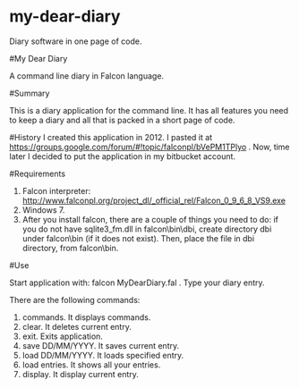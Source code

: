 # my-dear-diary
Diary software in one page of code.

#My Dear Diary

A command line diary in Falcon language. 

#Summary

This is a diary application for the command line. It has all features you need to keep
a diary and all that is packed in a short page of code. 

#History
I created this application in 2012. I pasted it at https://groups.google.com/forum/#!topic/falconpl/bVePM1TPlyo .
Now, time later I decided to put the application in my bitbucket account.

#Requirements

1. Falcon interpreter: http://www.falconpl.org/project_dl/_official_rel/Falcon_0_9_6_8_VS9.exe
2. Windows 7.
3. After you install falcon, there are a couple of things you need to do:
if you do not have sqlite3_fm.dll in falcon\bin\dbi, create directory dbi under falcon\bin (if it does not exist).
Then, place the file in dbi directory, from falcon\bin.

#Use

Start application with: falcon MyDearDiary.fal . Type your diary entry.

There are the following commands:
1. commands. It displays commands.
2. clear. It deletes current entry.
3. exit. Exits application.
4. save DD/MM/YYYY. It saves current entry.
5. load DD/MM/YYYY. It loads specified entry.
6. load entries. It shows all your entries.
7. display. It display current entry.

